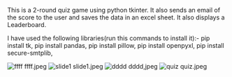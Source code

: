 This is a 2-round quiz game using python tkinter. It also sends an email of the score to the user and saves the data in an excel sheet.
It also displays a Leaderboard.

I have used the following libraries(run this commands to install it):-
pip install tk, 
pip install pandas, 
pip install pillow, 
pip install openpyxl, 
pip install secure-smtplib, 



![ffff](https://user-images.githubusercontent.com/113228241/189471927-96ff7879-ebde-4b11-a1f6-991ea628b5cb.jpeg)
ffff.jpeg
![slide1](https://user-images.githubusercontent.com/113228241/189471928-6f6cfa04-ee8e-4406-bde4-90236af11281.jpeg)
slide1.jpeg
![dddd](https://user-images.githubusercontent.com/113228241/189471929-915477b5-abef-4eb9-b95a-0304309b491a.jpeg)
dddd,jpeg
![quiz](https://user-images.githubusercontent.com/113228241/189471930-51e1d893-2fde-4374-8a1f-c961855641a3.jpeg)
quiz.jpeg
